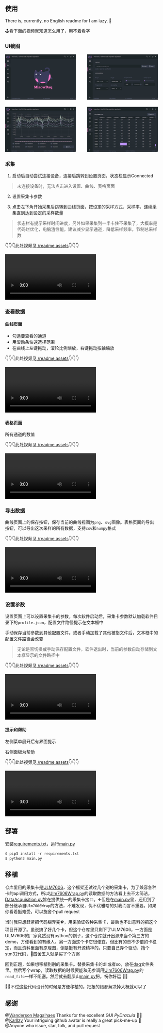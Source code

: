 ## 使用

There is, currently, no English readme for I am lazy. 🥇

🕹看下面的视频就知道怎么用了，用不着看字

### UI截图
![qwe.jpg](readme.assets/qwe.jpg)

### 采集
1. 启动后自动尝试连接设备，连接后跳转到设置页面，状态栏显示Connected
  > 未连接设备时，无法点击进入设置、曲线、表格页面

2. 设置采集卡参数

3. 点击左下角开始采集后跳转到曲线页面，按设定的采样方式、采样率，连续采集直到达到设定的采样数量
  > 状态栏有提示采样时间进度，另外如果采集到一半卡住不采集了，大概率是代码烂优化，电脑渣性能。建议减少显示通道，降低采样频率，节制总采样数

👇👇👇此处视频见[./readme.assets](./readme.assets)👇👇👇

<video src="./readme.assets/采集.mp4"></video>

### 查看数据

#### 曲线页面

- 勾选要查看的通道
- 用滚动条快速选择范围
- 在曲线上左键拖动，滚轮比例缩放，右键拖动按轴缩放

👇👇👇此处视频见[./readme.assets](./readme.assets)👇👇👇

<video src="./readme.assets/查看曲线.mp4"></video>

#### 表格页面

所有通道的数值

👇👇👇此处视频见[./readme.assets](./readme.assets)👇👇👇

<video src="./readme.assets/查看表格.mp4"></video>

### 导出数据

曲线页面上的保存按钮，保存当前的曲线视图为`png`、`svg`图像。表格页面的导出按钮，可以导出这次采样的所有数据，支持`csv`和`numpy`格式

👇👇👇此处视频见[./readme.assets](./readme.assets)👇👇👇

<video src="./readme.assets/导出数据.mp4"></video>

### 设置参数

设置页面上可以设置采集卡的参数。每次软件启动后，采集卡参数默认加载软件目录下的`profile.json`，配置文件路径提示在文本框中

手动保存当前参数到其他配置文件，或者手动加载了其他被指文件后，文本框中的配置文件路径会改变

> 无论是否切换或手动保存配置文件，软件退出时，当前的参数自动存储到文本框显示的文件路径中

👇👇👇此处视频见[./readme.assets](./readme.assets)👇👇👇

<video src="./readme.assets/设置参数.mp4"></video>

#### 提示和帮助

左侧菜单展开后有界面提示

右侧面板为帮助

👇👇👇此处视频见[./readme.assets](./readme.assets)👇👇👇

<video src="./readme.assets/提示和帮助.mp4"></video>

## 部署

安装[requirements.txt](./requirements.txt)，运行[main.py](main.py)
```shell
$ pip3 install -r requirements.txt
$ python3 main.py
```

## 移植

仓库里用的采集卡是[ULM7606](https://item.taobao.com/item.htm?spm=a230r.1.14.14.73ea353bKt7jRw&id=658679596191&ns=1&abbucket=15#detail)，这个框架还试过几个别的采集卡，为了兼容各种卡的api调用方式，所以[Ulm7606Wrap.py](daq/Ulm7606Wrap.py)的读取数据的方法看上去不太简洁，[DataAcquisition.py](daq/DataAcquisition.py)旨在提供统一的采集卡接口。✈但是在[main.py](main.py)里，还用到了部分继承自`Ulm7606Wrap`的方法，不难发现，优不优雅啥的对我而言不重要。如果你看着挺难受，可以施舍个pull request

当时我只想赶紧把代码糊弄完⚽，用来验证各种采集卡，最后也不出意料的把这个项目开源了。虽说搞了好几个卡，但这个仓库里只剩下了ULM7606，一方面是ULM7606的厂家竟然没有python的例子，这个仓库就开出源来当个第三方的demo，方便看到的有缘人。另一方面这个卡它很便宜，但比有的贵不少倍的卡稳定，而且资料里面有原理图，倒是挺有开源精神的。只要自己弄个驱动、撸个stm32代码，🚀四舍五入就是买了个方案

回到正题，如果想移植到别的采集卡。替换采集卡的dll或者so，放在[daq](./daq)文件夹里。然后写个wrap，读取数据的时候要能和无参调用[Ulm7606Wrap.py](daq/Ulm7606Wrap.py)的`read_fifo`一样不阻塞。然后就去翻屎山[main.py](main.py)把，祝你好运 💪💪

🏁🏁不过这些代码设计的时候是方便移植的，把报的错都解决掉大概就可以了

## 感谢

@[Wanderson Magalhaes](https://github.com/Wanderson-Magalhaes/Modern_GUI_PyDracula_PySide6_or_PyQt6) Thanks for the excellent GUI *PyDracula* 🎉🎉<br>@[Karllzy](https://github.com/karllzy) Your intriguing github avatar is really a great pick-me-up 🤣<br>@Anyone who issue, star, folk, and pull request

